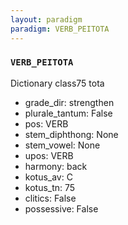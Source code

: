 ```yaml
---
layout: paradigm
paradigm: VERB_PEITOTA
---
```

### ` VERB_PEITOTA `

Dictionary class75 tota
* grade_dir: strengthen
* plurale_tantum: False
* pos: VERB
* stem_diphthong: None
* stem_vowel: None
* upos: VERB
* harmony: back
* kotus_av: C
* kotus_tn: 75
* clitics: False
* possessive: False
